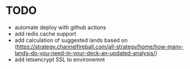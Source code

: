 # TODO

- automate deploy with github actions
- add redis cache support
- add calculation of suggested lands based on (https://strategy.channelfireball.com/all-strategy/home/how-many-lands-do-you-need-in-your-deck-an-updated-analysis/)
- add letsencrypt SSL to environemnt
